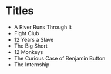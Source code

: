 # Titles

- A River Runs Through It
- Fight Club
- 12 Years a Slave
- The Big Short
- 12 Monkeys
- The Curious Case of Benjamin Button
- The Internship


